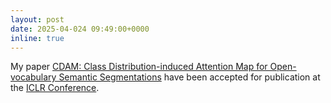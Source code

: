 ```yaml
---
layout: post
date: 2025-04-024 09:49:00+0000
inline: true
---
```


My paper [CDAM: Class Distribution-induced Attention Map for Open-vocabulary Semantic Segmentations](https://openreview.net/pdf?id=CMqOfvD3tO) have been accepted for publication at the [ICLR Conference](https://iclr.cc).